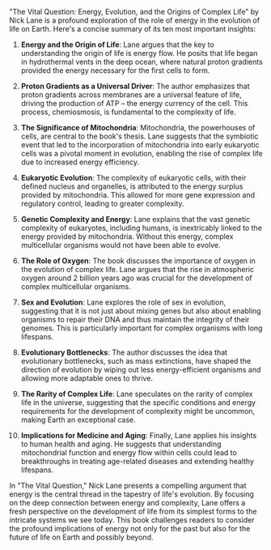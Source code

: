 "The Vital Question: Energy, Evolution, and the Origins of Complex Life" by Nick Lane is a profound exploration of the role of energy in the evolution of life on Earth. Here's a concise summary of its ten most important insights:

1. **Energy and the Origin of Life**: Lane argues that the key to understanding the origin of life is energy flow. He posits that life began in hydrothermal vents in the deep ocean, where natural proton gradients provided the energy necessary for the first cells to form.

2. **Proton Gradients as a Universal Driver**: The author emphasizes that proton gradients across membranes are a universal feature of life, driving the production of ATP – the energy currency of the cell. This process, chemiosmosis, is fundamental to the complexity of life.

3. **The Significance of Mitochondria**: Mitochondria, the powerhouses of cells, are central to the book's thesis. Lane suggests that the symbiotic event that led to the incorporation of mitochondria into early eukaryotic cells was a pivotal moment in evolution, enabling the rise of complex life due to increased energy efficiency.

4. **Eukaryotic Evolution**: The complexity of eukaryotic cells, with their defined nucleus and organelles, is attributed to the energy surplus provided by mitochondria. This allowed for more gene expression and regulatory control, leading to greater complexity.

5. **Genetic Complexity and Energy**: Lane explains that the vast genetic complexity of eukaryotes, including humans, is inextricably linked to the energy provided by mitochondria. Without this energy, complex multicellular organisms would not have been able to evolve.

6. **The Role of Oxygen**: The book discusses the importance of oxygen in the evolution of complex life. Lane argues that the rise in atmospheric oxygen around 2 billion years ago was crucial for the development of complex multicellular organisms.

7. **Sex and Evolution**: Lane explores the role of sex in evolution, suggesting that it is not just about mixing genes but also about enabling organisms to repair their DNA and thus maintain the integrity of their genomes. This is particularly important for complex organisms with long lifespans.

8. **Evolutionary Bottlenecks**: The author discusses the idea that evolutionary bottlenecks, such as mass extinctions, have shaped the direction of evolution by wiping out less energy-efficient organisms and allowing more adaptable ones to thrive.

9. **The Rarity of Complex Life**: Lane speculates on the rarity of complex life in the universe, suggesting that the specific conditions and energy requirements for the development of complexity might be uncommon, making Earth an exceptional case.

10. **Implications for Medicine and Aging**: Finally, Lane applies his insights to human health and aging. He suggests that understanding mitochondrial function and energy flow within cells could lead to breakthroughs in treating age-related diseases and extending healthy lifespans.

In "The Vital Question," Nick Lane presents a compelling argument that energy is the central thread in the tapestry of life's evolution. By focusing on the deep connection between energy and complexity, Lane offers a fresh perspective on the development of life from its simplest forms to the intricate systems we see today. This book challenges readers to consider the profound implications of energy not only for the past but also for the future of life on Earth and possibly beyond.